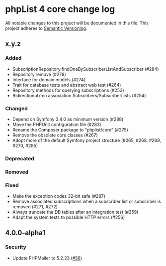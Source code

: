 # phpList 4 core change log

All notable changes to this project will be documented in this file.
This project adheres to [Semantic Versioning](https://semver.org/).


## x.y.z

### Added
- SubscriptionRepository.findOneBySubscriberListAndSubscriber (#284)
- Repository.remove (#278)
- Interface for domain models (#274)
- Trait for database tests and abstract web test (#264)
- Repository methods for querying subscriptions (#253)
- Bidirectional m:n association Subscribers/SubscriberLists (#254)

### Changed
- Depend on Symfony 3.4.0 as minimum version (#288)
- Move the PHPUnit configuration file (#283)
- Rename the Composer package to "phplist/core" (#275)
- Remove the obsolete core classes (#267)
- Adopt more of the default Symfony project structure (#265, #268, #269, #270, #285)

### Deprecated

### Removed

### Fixed
- Make the exception codes 32-bit safe (#287)
- Remove associated subscriptions when a subscriber list or subscriber is removed (#271, #272)
- Always truncate the DB tables after an integration test (#259)
- Adapt the system tests to possible HTTP errors (#256)


## 4.0.0-alpha1

### Security
- Update PHPMailer to 5.2.23
  ([#56](https://github.com/phpList/phplist4-core/pull/55))
